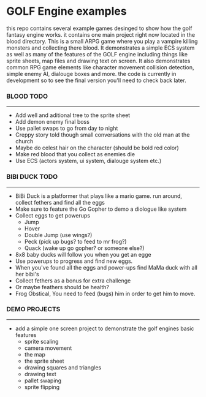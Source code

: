 
# GOLF Engine examples
this repo contains several example games desinged to show how the golf fantasy engine works. it contains one main project right now located in the blood directory.
This is a small ARPG game where you play a vampire killing monsters and collecting there blood. It demonstrates a simple ECS system as well as many of the features
of the GOLF engine including things like sprite sheets, map files and drawing text on screen. It also demonstrates common RPG game elements like character movement
collision detection, simple enemy AI, dialouge boxes and more. the code is currently in development so to see the final version you'll need to check back later.

### BLOOD TODO
---
* Add well and aditional tree to the sprite sheet
* Add demon enemy final boss
* Use pallet swaps to go from day to night
* Creppy story told though small conversations with the old man at the church
* Maybe do celest hair on the character (should be bold red color)
* Make red blood that you collect as enemies die
* Use ECS (actors system, ui system, dialouge system etc.)

### BIBI DUCK TODO
---
* BiBi Duck is a platformer that plays like a mario game. run around, collect fethers and find all the eggs
* Make sure to feature the Go Gopher to demo a diologue like system
* Collect eggs to get powerups
    * Jump
    * Hover
    * Double Jump (use wings?)
    * Peck (pick up bugs? to feed to mr frog?)
    * Quack (wake up go gopher? or someone else?)
* 8x8 baby ducks will follow you when you get an egge
* Use powerups to progress and find new eggs.
* When you've found all the eggs and power-ups find MaMa duck with all her bibi's
* Collect fethers as a bonus for extra challenge
* Or maybe feathers should be health?
* Frog Obstical, You need to feed (bugs) him in order to get him to move.

### DEMO PROJECTS
---
* add a simple one screen project to demonstrate the golf engines basic features
    * sprite scaling
    * camera movement
    * the map
    * the sprite sheet
    * drawing squares and triangles
    * drawing text
    * pallet swaping
    * sprite flipping